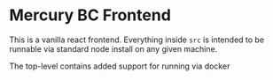 # Mercury BC Frontend
This is a vanilla react frontend. Everything inside `src` is intended to be runnable via standard node install on any given machine. 

The top-level contains added support for running via docker